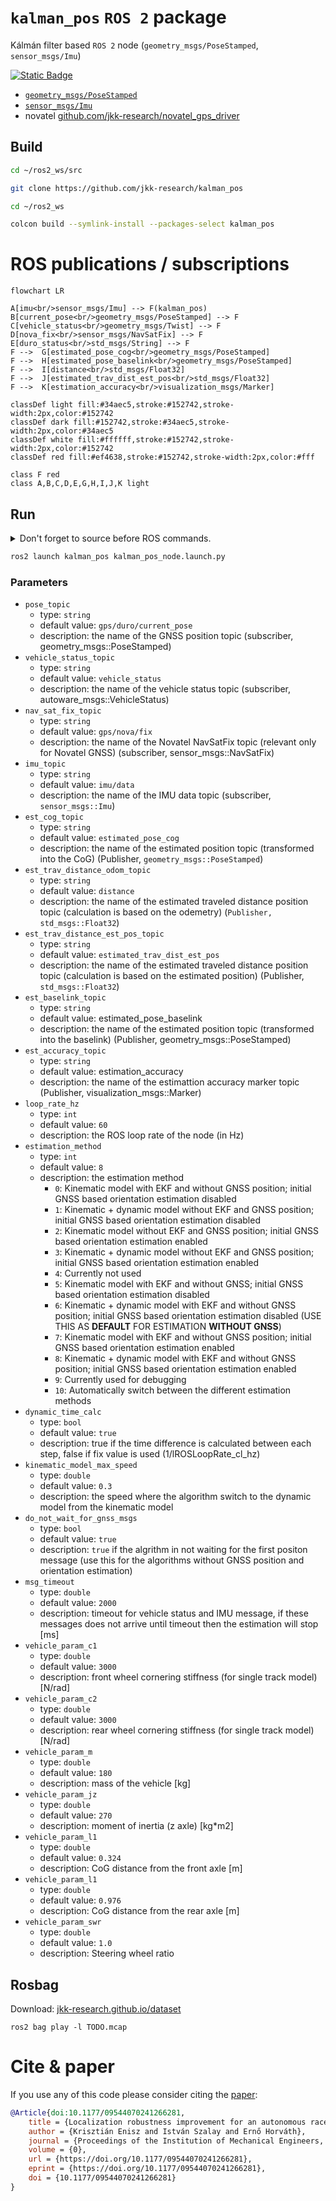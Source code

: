 # `kalman_pos` `ROS 2` package

Kálmán filter based `ROS 2` node (`geometry_msgs/PoseStamped`, `sensor_msgs/Imu`)

[![Static Badge](https://img.shields.io/badge/ROS_2-Humble-34aec5)](https://docs.ros.org/en/humble/)

- [`geometry_msgs/PoseStamped`](http://docs.ros.org/en/melodic/api/geometry_msgs/html/msg/PoseStamped.html)
- [`sensor_msgs/Imu`](http://docs.ros.org/en/melodic/api/sensor_msgs/html/msg/Imu.html)
- novatel [github.com/jkk-research/novatel_gps_driver](https://github.com/jkk-research/novatel_gps_driver)

## Build

``` bash
cd ~/ros2_ws/src 
```

``` bash
git clone https://github.com/jkk-research/kalman_pos
```

``` bash
cd ~/ros2_ws
```

``` bash
colcon build --symlink-install --packages-select kalman_pos
```

# ROS publications / subscriptions

```mermaid
flowchart LR

A[imu<br/>sensor_msgs/Imu] --> F(kalman_pos)
B[current_pose<br/>geometry_msgs/PoseStamped] --> F
C[vehicle_status<br/>geometry_msgs/Twist] --> F
D[nova_fix<br/>sensor_msgs/NavSatFix] --> F
E[duro_status<br/>std_msgs/String] --> F
F -->  G[estimated_pose_cog<br/>geometry_msgs/PoseStamped]
F -->  H[estimated_pose_baselink<br/>geometry_msgs/PoseStamped]
F -->  I[distance<br/>std_msgs/Float32]
F -->  J[estimated_trav_dist_est_pos<br/>std_msgs/Float32]
F -->  K[estimation_accuracy<br/>visualization_msgs/Marker]

classDef light fill:#34aec5,stroke:#152742,stroke-width:2px,color:#152742  
classDef dark fill:#152742,stroke:#34aec5,stroke-width:2px,color:#34aec5
classDef white fill:#ffffff,stroke:#152742,stroke-width:2px,color:#152742
classDef red fill:#ef4638,stroke:#152742,stroke-width:2px,color:#fff

class F red
class A,B,C,D,E,G,H,I,J,K light

```

## Run

<details>
<summary> Don't forget to source before ROS commands.</summary>

``` bash
source ~/ros2_ws/install/setup.bash
```
</details>

``` bash
ros2 launch kalman_pos kalman_pos_node.launch.py
```

### Parameters
- `pose_topic`
  - type: `string`
  - default value: `gps/duro/current_pose`
  - description: the name of the GNSS position topic (subscriber, geometry_msgs::PoseStamped)
- `vehicle_status_topic`
  - type: `string` 
  - default value: `vehicle_status`
  - description: the name of the vehicle status topic (subscriber, autoware_msgs::VehicleStatus)
- `nav_sat_fix_topic`
  - type: `string` 
  - default value: `gps/nova/fix`
  - description: the name of the Novatel NavSatFix topic (relevant only for Novatel GNSS) (subscriber, sensor_msgs::NavSatFix)
- `imu_topic` 
  - type: `string` 
  - default value: `imu/data`
  - description: the name of the IMU data topic (subscriber, `sensor_msgs::Imu`)
- `est_cog_topic` 
  - type: `string` 
  - default value: `estimated_pose_cog`
  - description: the name of the estimated position topic (transformed into the CoG) (Publisher, `geometry_msgs::PoseStamped`)
- `est_trav_distance_odom_topic` 
  - type: `string` 
  - default value: `distance`
  - description: the name of the estimated traveled distance position topic (calculation is based on the odemetry) (`Publisher, std_msgs::Float32`)
- `est_trav_distance_est_pos_topic` 
  - type: `string` 
  - default value: `estimated_trav_dist_est_pos`
  - description: the name of the estimated traveled distance position topic (calculation is based on the estimated position) (Publisher, `std_msgs::Float32`)
- `est_baselink_topic` 
  - type: `string` 
  - default value: estimated_pose_baselink
  - description: the name of the estimated position topic (transformed into the baselink) (Publisher, geometry_msgs::PoseStamped)
- `est_accuracy_topic` 
  - type: `string` 
  - default value: estimation_accuracy
  - description: the name of the estimattion accuracy marker topic (Publisher, visualization_msgs::Marker)
- `loop_rate_hz` 
  - type: `int` 
  - default value: `60`
  - description: the ROS loop rate of the node (in Hz) 
- `estimation_method` 
  - type: `int` 
  - default value: `8`
  - description: the estimation method
    - `0`: Kinematic model with EKF and without GNSS position; initial GNSS based orientation estimation disabled
    - `1`: Kinematic + dynamic model without EKF and GNSS position; initial GNSS based orientation estimation disabled
    - `2`: Kinematic model without EKF and GNSS position; initial GNSS based orientation estimation enabled
    - `3`: Kinematic + dynamic model without EKF and GNSS position; initial GNSS based orientation estimation enabled
    - `4`: Currently not used
    - `5`: Kinematic model with EKF and without GNSS; initial GNSS based orientation estimation disabled
    - `6`: Kinematic + dynamic model with EKF and without GNSS position; initial GNSS based orientation estimation disabled (USE THIS AS **DEFAULT** FOR ESTIMATION **WITHOUT GNSS**)
    - `7`: Kinematic model with EKF and without GNSS position; initial GNSS based orientation estimation enabled
    - `8`: Kinematic + dynamic model with EKF and without GNSS position; initial GNSS based orientation estimation enabled 
    - `9`: Currently used for debugging
    - `10`: Automatically switch between the different estimation methods
- `dynamic_time_calc` 
  - type: `bool` 
  - default value: `true`
  - description: true if the time difference is calculated between each step, false if fix value is used (1/lROSLoopRate_cl_hz)
- `kinematic_model_max_speed` 
  - type: `double` 
  - default value: `0.3`
  - description: the speed where the algorithm switch to the dynamic model from the kinematic model
- `do_not_wait_for_gnss_msgs` 
  - type: `bool` 
  - default value: `true`
  - description: `true` if the algrithm in not waiting for the first positon message (use this for the algorithms without GNSS position and orientation estimation)
- `msg_timeout`
  - type: `double` 
  - default value: `2000`
  - description: timeout for vehicle status and IMU message, if these messages does not arrive until timeout then the estimation will stop [ms]
- `vehicle_param_c1`
  - type: `double` 
  - default value: `3000`
  - description: front wheel cornering stiffness (for single track model) [N/rad]
- `vehicle_param_c2`
  - type: `double` 
  - default value: `3000`
  - description: rear wheel cornering stiffness (for single track model) [N/rad]
- `vehicle_param_m`
  - type: `double` 
  - default value: `180`
  - description: mass of the vehicle [kg]
- `vehicle_param_jz`
  - type: `double` 
  - default value: `270`
  - description: moment of inertia (z axle) [kg*m2]
- `vehicle_param_l1`
  - type: `double` 
  - default value: `0.324`
  - description: CoG distance from the front axle [m]
- `vehicle_param_l1`
  - type: `double` 
  - default value: `0.976`
  - description: CoG distance from the rear axle [m]
- `vehicle_param_swr`
  - type: `double` 
  - default value: `1.0`
  - description: Steering wheel ratio

## Rosbag

Download: [jkk-research.github.io/dataset](https://jkk-research.github.io/dataset)

```
ros2 bag play -l TODO.mcap
```

# Cite & paper

If you use any of this code please consider citing the [paper](https://journals.sagepub.com/eprint/MJGI8JXN8KAWBGZU6D24/full):

```bibtex
@Article{doi:10.1177/09544070241266281,
    title = {Localization robustness improvement for an autonomous race car using multiple extended Kalman filters},
    author = {Krisztián Enisz and István Szalay and Ernő Horváth},
    journal = {Proceedings of the Institution of Mechanical Engineers, Part D: Journal of Automobile Engineering},
    volume = {0},
    url = {https://doi.org/10.1177/09544070241266281},
    eprint = {https://doi.org/10.1177/09544070241266281},
    doi = {10.1177/09544070241266281}
}
```
